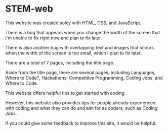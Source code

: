 # STEM-web

This website was created soley with HTML, CSS, and JavaScript.

There is a bug that appears when you change the width of the screen that I'm unable to fix right now and plan to fix later.

There is also another bug with overlapping text and images that occurs when the width of the screen is too small, which I plan to fix later. 

There are a total of 7 pages, including the title page. 

Aside from the title page, there are several pages, including Languages, Where to Code?, Hackathons, Competitive Programming, Coding Jobs, and Where to Code.

This website offers helpful tips to get started with coding.

However, this website also provides tips for people already experienced with coding and what they can do and aim for as coders, such as Coding Jobs.

If you could give some feedback to improve this site, it would be helpful.
